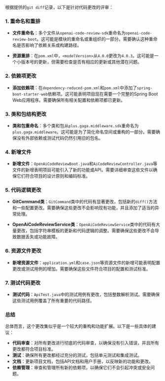 根据提供的`git diff`记录，以下是针对代码更改的评审：

### 1. 重命名和重排

- **文件重命名**：多个文件从`openai-code-review-sdk`重命名为`openai-code-review-boot`。这可能是模块的重命名或重组织的一部分。需要确认这种重命名是否影响了依赖关系或构建路径。

- **资源重排**：在`pom.xml`中，`<modelVersion>`从`4.0.0`更改为`4.0.3`。这可能是一个小版本号的更新，但需要检查是否有相应的更新或其他潜在问题。

### 2. 依赖项更改

- **添加依赖项**：在`dependency-reduced-pom.xml`和`pom.xml`中添加了`spring-boot-starter-web`依赖项。这可能表明项目现在需要一个完整的Spring Boot Web应用程序。需要确保所有相关配置和依赖项都已更新。

### 3. 类和包结构更改

- **类和包重命名**：多个类和包从`plus.gaga.middleware.sdk`重命名为`plus.gaga.middleware`。这可能是为了简化命名空间或重构的一部分。需要确保没有外部依赖或测试代码仍然引用旧的包名。

### 4. 新增文件

- **新增文件**：`OpenAiCodeReviewBoot.java`和`AiCodeReviewController.java`等文件的新增表明项目可能引入了新的功能或API。需要详细审查这些文件以确保它们符合项目的设计原则和编码标准。

### 5. 代码逻辑更改

- **GitCommand类**：`GitCommand`类中的代码有显著更改，包括新的`diff()`方法和一些配置更改。需要确保这些更改不会影响现有功能，并且添加了适当的异常处理。

- **OpenAiCodeReviewService类**：`OpenAiCodeReviewService`类中的代码有大量更改，包括字符串模板的更新和代码逻辑的调整。需要确保这些更改不会导致数据丢失或功能故障。

### 6. 资源文件更改

- **新增资源文件**：`application.yml`和`case.json`等资源文件的新增可能表明配置更改或测试用例的增加。需要确保这些文件符合项目的配置和测试标准。

### 7. 测试代码更改

- **测试代码**：`ApiTest.java`中的测试用例有更改，包括整数解析测试。需要确保这些测试用例覆盖了所有重要的代码路径。

### 总结

总体而言，这个更改集似乎是一个较大的重构和功能扩展。以下是一些具体的建议：

- **代码审查**：对所有更改进行彻底的代码审查，以确保没有引入错误，并且所有更改都符合项目标准。
- **测试**：确保所有更改都经过充分的测试，包括单元测试和集成测试。
- **文档**：更新项目文档，包括API文档和用户手册，以反映新的功能和更改。
- **依赖管理**：审查和管理所有新的依赖项，以确保它们不会引起冲突或安全问题。